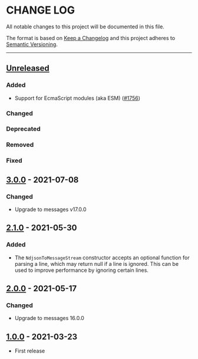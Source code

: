 # CHANGE LOG
All notable changes to this project will be documented in this file.

The format is based on [Keep a Changelog](http://keepachangelog.com/)
and this project adheres to [Semantic Versioning](http://semver.org/).

----
## [Unreleased]

### Added

* Support for EcmaScript modules (aka ESM)
  ([#1756](https://github.com/cucumber/common/pull/1756))

### Changed

### Deprecated

### Removed

### Fixed

## [3.0.0] - 2021-07-08

### Changed

* Upgrade to messages v17.0.0

## [2.1.0] - 2021-05-30

### Added

* The `NdjsonToMessageStream` constructor accepts an optional function for parsing
  a line, which may return null if a line is ignored. This can be used to improve performance
  by ignoring certain lines.

## [2.0.0] - 2021-05-17

### Changed

* Upgrade to messages 16.0.0

## [1.0.0] - 2021-03-23

* First release

<!-- Releases -->
[Unreleased]: https://github.com/cucumber/cucumber/compare/message-streams/v3.0.0...main
[3.0.0]:      https://github.com/cucumber/cucumber/releases/tag/message-streams/v2.1.0
[2.1.0]:      https://github.com/cucumber/cucumber/releases/tag/message-streams/v2.0.0
[2.0.0]:      https://github.com/cucumber/cucumber/releases/tag/message-streams/v1.0.0
[1.0.0]:      https://github.com/cucumber/cucumber/releases/tag/message-streams/v1.0.0

<!-- Contributors in alphabetical order -->
